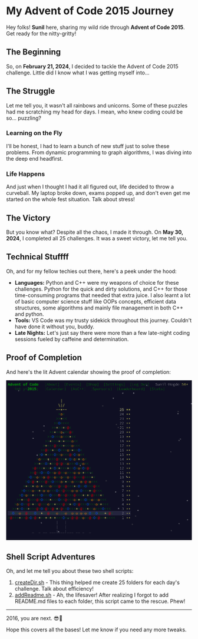 # My Advent of Code 2015 Journey

Hey folks! **Sunil** here, sharing my wild ride through **Advent of Code 2015**. Get ready for the nitty-gritty!

## The Beginning

So, on **February 21, 2024**, I decided to tackle the Advent of Code 2015 challenge. Little did I know what I was getting myself into...

## The Struggle

Let me tell you, it wasn't all rainbows and unicorns. Some of these puzzles had me scratching my head for days. I mean, who knew coding could be so... puzzling?

### Learning on the Fly

I'll be honest, I had to learn a bunch of new stuff just to solve these problems. From dynamic programming to graph algorithms, I was diving into the deep end headfirst.

### Life Happens

And just when I thought I had it all figured out, life decided to throw a curveball. My laptop broke down, exams popped up, and don't even get me started on the whole fest situation. Talk about stress!

## The Victory

But you know what? Despite all the chaos, I made it through. On **May 30, 2024**, I completed all 25 challenges. It was a sweet victory, let me tell you.

## Technical Stuffff

Oh, and for my fellow techies out there, here's a peek under the hood:

- **Languages:** Python and C++ were my weapons of choice for these challenges. Python for the quick and dirty solutions, and C++ for those time-consuming programs that needed that extra juice. I also learnt a lot of basic computer science stuff like OOPs concepts, efficient data structures, some algorithms and mainly file management in both C++ and python.
- **Tools:** VS Code was my trusty sidekick throughout this journey. Couldn't have done it without you, buddy.
- **Late Nights:** Let's just say there were more than a few late-night coding sessions fueled by caffeine and determination.

## Proof of Completion

And here's the lit Advent calendar showing the proof of completion:

![Lit Advent Calendar](https://github.com/Sunil-Hegde/AdventOfCode/blob/main/2015/idk%5CnRequired_stuff%3F/yayyFullyLitAdventCalender.png?raw=true)

## Shell Script Adventures

Oh, and let me tell you about these two shell scripts:

1. [createDir.sh](https://github.com/Sunil-Hegde/AdventOfCode/blob/main/2015/idk%5CnRequired_stuff%3F/addReadme.sh) - This thing helped me create 25 folders for each day's challenge. Talk about efficiency!
2. [addReadme.sh](https://github.com/Sunil-Hegde/AdventOfCode/blob/main/2015/idk%5CnRequired_stuff%3F/createDir.sh) - Ah, the lifesaver! After realizing I forgot to add README.md files to each folder, this script came to the rescue. Phew!

---
2016, you are next. 😎🚀

Hope this covers all the bases! Let me know if you need any more tweaks.
